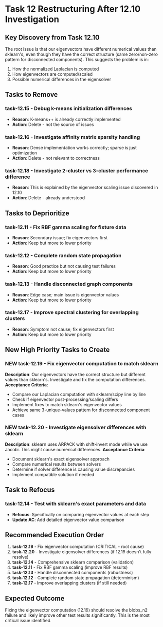 # Task 12 Restructuring After 12.10 Investigation

## Key Discovery from Task 12.10

The root issue is that our eigenvectors have different numerical values than sklearn's, even though they have the correct structure (same zero/non-zero pattern for disconnected components). This suggests the problem is in:

1. How the normalized Laplacian is computed
2. How eigenvectors are computed/scaled
3. Possible numerical differences in the eigensolver

## Tasks to Remove

### task-12.15 - Debug k-means initialization differences

- **Reason**: K-means++ is already correctly implemented
- **Action**: Delete - not the source of issues

### task-12.16 - Investigate affinity matrix sparsity handling

- **Reason**: Dense implementation works correctly; sparse is just optimization
- **Action**: Delete - not relevant to correctness

### task-12.18 - Investigate 2-cluster vs 3-cluster performance difference

- **Reason**: This is explained by the eigenvector scaling issue discovered in 12.10
- **Action**: Delete - already understood

## Tasks to Deprioritize

### task-12.11 - Fix RBF gamma scaling for fixture data

- **Reason**: Secondary issue; fix eigenvectors first
- **Action**: Keep but move to lower priority

### task-12.12 - Complete random state propagation

- **Reason**: Good practice but not causing test failures
- **Action**: Keep but move to lower priority

### task-12.13 - Handle disconnected graph components

- **Reason**: Edge case; main issue is eigenvector values
- **Action**: Keep but move to lower priority

### task-12.17 - Improve spectral clustering for overlapping clusters

- **Reason**: Symptom not cause; fix eigenvectors first
- **Action**: Keep but move to lower priority

## New High Priority Tasks to Create

### NEW task-12.19 - Fix eigenvector computation to match sklearn

**Description**: Our eigenvectors have the correct structure but different values than sklearn's. Investigate and fix the computation differences.
**Acceptance Criteria**:

- Compare our Laplacian computation with sklearn/scipy line by line
- Check if eigenvector post-processing/scaling differs
- Implement fixes to match sklearn's eigenvector values
- Achieve same 3-unique-values pattern for disconnected component cases

### NEW task-12.20 - Investigate eigensolver differences with sklearn

**Description**: sklearn uses ARPACK with shift-invert mode while we use Jacobi. This might cause numerical differences.
**Acceptance Criteria**:

- Document sklearn's exact eigensolver approach
- Compare numerical results between solvers
- Determine if solver difference is causing value discrepancies
- Implement compatible solution if needed

## Task to Refocus

### task-12.14 - Test with sklearn's exact parameters and data

- **Refocus**: Specifically on comparing eigenvector values at each step
- **Update AC**: Add detailed eigenvector value comparison

## Recommended Execution Order

1. **task-12.19** - Fix eigenvector computation (CRITICAL - root cause)
2. **task-12.20** - Investigate eigensolver differences (if 12.19 doesn't fully resolve)
3. **task-12.14** - Comprehensive sklearn comparison (validation)
4. **task-12.11** - Fix RBF gamma scaling (improve RBF results)
5. **task-12.13** - Handle disconnected components (robustness)
6. **task-12.12** - Complete random state propagation (determinism)
7. **task-12.17** - Improve overlapping clusters (if still needed)

## Expected Outcome

Fixing the eigenvector computation (12.19) should resolve the blobs_n2 failure and likely improve other test results significantly. This is the most critical issue identified.
